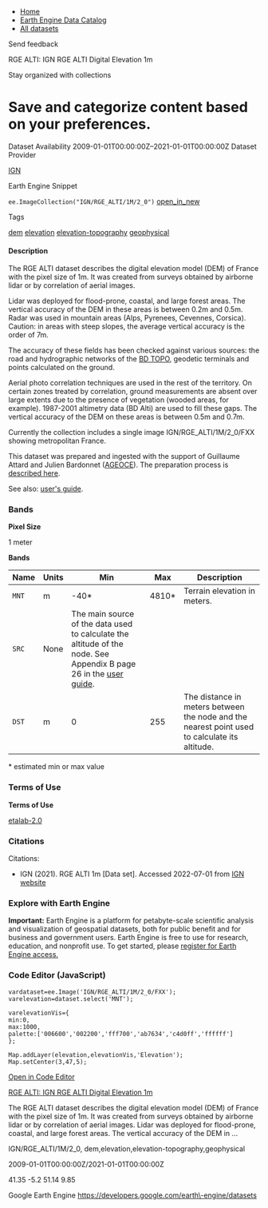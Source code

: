 



* [Home](https://developers.google.com/)
* [Earth Engine Data Catalog](https://developers.google.com/earth-engine/datasets)
* [All datasets](https://developers.google.com/earth-engine/datasets/catalog)





 
 
 Send feedback
 
 

RGE ALTI: IGN RGE ALTI Digital Elevation 1m


 
 Stay organized with collections
 

 
 Save and categorize content based on your preferences.
=============================================================================================================================================








Dataset Availability
2009\-01\-01T00:00:00Z–2021\-01\-01T00:00:00Z
Dataset Provider


[IGN](https://geoservices.ign.fr/rgealti)



Earth Engine Snippet


`ee.ImageCollection("IGN/RGE_ALTI/1M/2_0")` 
[open\_in\_new](https://code.earthengine.google.com/?scriptPath=Examples:Datasets/IGN/IGN_RGE_ALTI_1M_2_0)





Tags


[dem](/earth-engine/datasets/tags/dem)
[elevation](/earth-engine/datasets/tags/elevation)
[elevation\-topography](/earth-engine/datasets/tags/elevation-topography)
[geophysical](/earth-engine/datasets/tags/geophysical)








#### Description



The RGE ALTI dataset describes the digital elevation model (DEM) of France
with the pixel size of 1m. It was created from surveys obtained by airborne
lidar or by correlation of aerial images.


Lidar was deployed for flood\-prone, coastal, and large forest
areas. The vertical accuracy of the DEM in these areas is between
0\.2m and 0\.5m. Radar was used in mountain areas (Alps, Pyrenees,
Cevennes, Corsica). Caution: in areas with steep slopes, the average
vertical accuracy is the order of 7m.


The accuracy of these fields has been checked against various sources:
the road and hydrographic networks of the
[BD TOPO](https://geoservices.ign.fr/bdtopo), geodetic terminals and
points calculated on the ground.


Aerial photo correlation techniques are used in the rest of the territory.
On certain zones treated by correlation, ground measurements are absent
over large extents due to the presence of vegetation
(wooded areas, for example). 1987\-2001 altimetry data (BD Alti) are used
to fill these gaps. The vertical accuracy of the DEM on these areas
is between 0\.5m and 0\.7m.


Currently the collection includes a single image IGN/RGE\_ALTI/1M/2\_0/FXX
showing metropolitan France.


This dataset was prepared and ingested with the support of Guillaume Attard
and Julien Bardonnet ([AGEOCE](https://www.ageoce.com)).
The preparation process is
[described here](https://medium.com/@gui.attard/pre-processing-the-dem-of-france-rge-alti-5m-for-implementation-into-earth-engine-de9a0778e0d9).


See also:
[user's guide](https://geoservices.ign.fr/sites/default/files/2021-07/DC_RGEALTI_2-0.pdf).





### Bands



**Pixel Size**
  
1 meter



**Bands**




| Name | Units | Min | Max | Description |
| --- | --- | --- | --- | --- |
| `MNT` | m | \-40\* | 4810\* | Terrain elevation in meters. |
| `SRC` | None | The main source of the data used to calculate the altitude of the node. See Appendix B page 26 in the [user guide](https://geoservices.ign.fr/sites/default/files/2021-07/DC_RGEALTI_2-0.pdf). |
| `DST` | m | 0 | 255 | The distance in meters between the node and the nearest point used to calculate its altitude. |


 \* estimated min or max value


### Terms of Use


**Terms of Use**


[etalab\-2\.0](https://spdx.org/licenses/etalab-2.0.html)




### Citations



Citations:
* IGN (2021\). RGE ALTI 1m \[Data set]. Accessed 2022\-07\-01 from
[IGN website](https://geoservices.ign.fr/rgealti#telechargement1m)





### Explore with Earth Engine


**Important:** 
 Earth Engine is a platform for petabyte\-scale scientific analysis and visualization of
 geospatial datasets, both for public benefit and for business and government users.
 Earth Engine is free to use for research, education, and nonprofit use. To get started, please
 [register for Earth Engine access.](https://console.cloud.google.com/earth-engine)



### Code Editor (JavaScript)



```
vardataset=ee.Image('IGN/RGE_ALTI/1M/2_0/FXX');
varelevation=dataset.select('MNT');

varelevationVis={
min:0,
max:1000,
palette:['006600','002200','fff700','ab7634','c4d0ff','ffffff']
};

Map.addLayer(elevation,elevationVis,'Elevation');
Map.setCenter(3,47,5);
```



[Open in Code Editor](https://code.earthengine.google.com/?scriptPath=Examples:Datasets/IGN/IGN_RGE_ALTI_1M_2_0)


[RGE ALTI: IGN RGE ALTI Digital Elevation 1m](/earth-engine/datasets/catalog/IGN_RGE_ALTI_1M_2_0)

The RGE ALTI dataset describes the digital elevation model (DEM) of France with the pixel size of 1m. It was created from surveys obtained by airborne lidar or by correlation of aerial images. Lidar was deployed for flood\-prone, coastal, and large forest areas. The vertical accuracy of the DEM in …

 IGN/RGE\_ALTI/1M/2\_0,
 dem,elevation,elevation\-topography,geophysical

2009\-01\-01T00:00:00Z/2021\-01\-01T00:00:00Z



 41\.35 \-5\.2 51\.14 9\.85
 



Google Earth Engine
https://developers.google.com/earth\-engine/datasets








